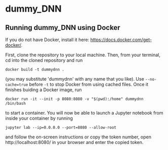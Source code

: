 # dummy_DNN
## Running dummy_DNN using Docker
If you do not have Docker, install it here: https://docs.docker.com/get-docker/.

First, clone the repository to your local machine. Then, from your terminal, cd into the cloned repository and run

```docker build -t dummydnn .```

(you may substitute 'dummydnn' with any name that you like). Use ```--no-cache=true``` before ```-t``` to stop Docker from using cached files. Once it finishes buiding a Docker image, run

```docker run -it --init -p 8080:8080 -v "$(pwd):/home" dummydnn /bin/bash```

to start a container. You will now be able to launch a Jupyter notebook from inside your container by running

```jupyter lab --ip=0.0.0.0 --port=8080 --allow-root```

and follow the on-screen instructions or copy the token number, open http://localhost:8080/ in your browser and enter the copied token.
